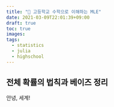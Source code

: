 ```yaml
---
title: "🏫 고등학교 수학으로 이해하는 MLE"
date: 2021-03-09T22:01:39+09:00
draft: true
toc: true
images:
tags:
  - statistics
  - julia
  - highschool
---
```


## 전체 확률의 법칙과 베이즈 정리

안녕, 세계!